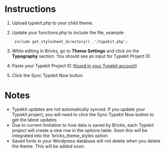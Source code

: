 # Instructions

1. Upload typekit.php to your child theme.
2. Update your functions.php to include the file, example:

        include get_stylesheet_directory() .'/typekit.php';
3. While editing in Bricks, go to **Theme Settings** and click on the **Typography** section. You should see an input for Typekit Project ID
4. Paste your Typekit Project ID ([found in your Typekit account](https://fonts.adobe.com/my_fonts#web_projects-section))
5. Click the Sync Typekit Now button

# Notes
- Typekit updates are not automatically synced. If you update your Typekit project, you will need to click the Sync Typekit Now button to get the latest updates
- Due to current limitation to how data is saved by Bricks, each Typekit project will create a new row in the options table. Soon this will be integrated into the 'bricks_theme_styles option
- Saved fonts in your Wordpress database will not delete when you delete the theme. This will be added soon.
